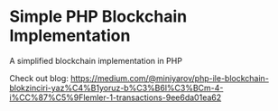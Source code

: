 # Simple PHP Blockchain Implementation

A simplified blockchain implementation in PHP

Check out blog: https://medium.com/@miniyarov/php-ile-blockchain-blokzinciri-yaz%C4%B1yoruz-b%C3%B6l%C3%BCm-4-i%CC%87%C5%9Flemler-1-transactions-9ee6da01ea62
